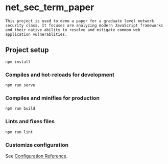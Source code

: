 # net_sec_term_paper
```
This project is used to demo a paper for a graduate level network security class. It focuses are analyzing modern JavaScript frameworks and their native ability to resolve and mitigate common web application vulnerablities.
```

## Project setup
```
npm install
```

### Compiles and hot-reloads for development
```
npm run serve
```

### Compiles and minifies for production
```
npm run build
```

### Lints and fixes files
```
npm run lint
```

### Customize configuration
See [Configuration Reference](https://cli.vuejs.org/config/).
